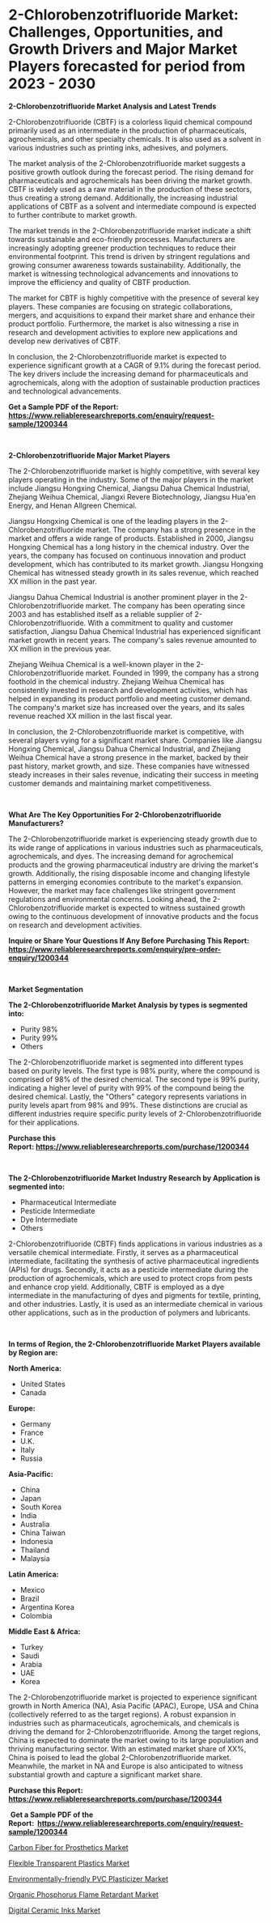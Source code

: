 <p><h1>2-Chlorobenzotrifluoride Market: Challenges, Opportunities, and Growth Drivers and Major Market Players forecasted for period from 2023 - 2030</h1></p><p><strong>2-Chlorobenzotrifluoride Market Analysis and Latest Trends</strong></p>
<p><p>2-Chlorobenzotrifluoride (CBTF) is a colorless liquid chemical compound primarily used as an intermediate in the production of pharmaceuticals, agrochemicals, and other specialty chemicals. It is also used as a solvent in various industries such as printing inks, adhesives, and polymers.</p><p>The market analysis of the 2-Chlorobenzotrifluoride market suggests a positive growth outlook during the forecast period. The rising demand for pharmaceuticals and agrochemicals has been driving the market growth. CBTF is widely used as a raw material in the production of these sectors, thus creating a strong demand. Additionally, the increasing industrial applications of CBTF as a solvent and intermediate compound is expected to further contribute to market growth.</p><p>The market trends in the 2-Chlorobenzotrifluoride market indicate a shift towards sustainable and eco-friendly processes. Manufacturers are increasingly adopting greener production techniques to reduce their environmental footprint. This trend is driven by stringent regulations and growing consumer awareness towards sustainability. Additionally, the market is witnessing technological advancements and innovations to improve the efficiency and quality of CBTF production.</p><p>The market for CBTF is highly competitive with the presence of several key players. These companies are focusing on strategic collaborations, mergers, and acquisitions to expand their market share and enhance their product portfolio. Furthermore, the market is also witnessing a rise in research and development activities to explore new applications and develop new derivatives of CBTF.</p><p>In conclusion, the 2-Chlorobenzotrifluoride market is expected to experience significant growth at a CAGR of 9.1% during the forecast period. The key drivers include the increasing demand for pharmaceuticals and agrochemicals, along with the adoption of sustainable production practices and technological advancements.</p></p>
<p><strong>Get a Sample PDF of the Report:&nbsp; <a href="https://www.reliableresearchreports.com/enquiry/request-sample/1200344">https://www.reliableresearchreports.com/enquiry/request-sample/1200344</a></strong></p>
<p>&nbsp;</p>
<p><strong>2-Chlorobenzotrifluoride Major Market Players</strong></p>
<p><p>The 2-Chlorobenzotrifluoride market is highly competitive, with several key players operating in the industry. Some of the major players in the market include Jiangsu Hongxing Chemical, Jiangsu Dahua Chemical Industrial, Zhejiang Weihua Chemical, Jiangxi Revere Biotechnology, Jiangsu Hua'en Energy, and Henan Allgreen Chemical.</p><p>Jiangsu Hongxing Chemical is one of the leading players in the 2-Chlorobenzotrifluoride market. The company has a strong presence in the market and offers a wide range of products. Established in 2000, Jiangsu Hongxing Chemical has a long history in the chemical industry. Over the years, the company has focused on continuous innovation and product development, which has contributed to its market growth. Jiangsu Hongxing Chemical has witnessed steady growth in its sales revenue, which reached XX million in the past year.</p><p>Jiangsu Dahua Chemical Industrial is another prominent player in the 2-Chlorobenzotrifluoride market. The company has been operating since 2003 and has established itself as a reliable supplier of 2-Chlorobenzotrifluoride. With a commitment to quality and customer satisfaction, Jiangsu Dahua Chemical Industrial has experienced significant market growth in recent years. The company's sales revenue amounted to XX million in the previous year.</p><p>Zhejiang Weihua Chemical is a well-known player in the 2-Chlorobenzotrifluoride market. Founded in 1999, the company has a strong foothold in the chemical industry. Zhejiang Weihua Chemical has consistently invested in research and development activities, which has helped in expanding its product portfolio and meeting customer demand. The company's market size has increased over the years, and its sales revenue reached XX million in the last fiscal year.</p><p>In conclusion, the 2-Chlorobenzotrifluoride market is competitive, with several players vying for a significant market share. Companies like Jiangsu Hongxing Chemical, Jiangsu Dahua Chemical Industrial, and Zhejiang Weihua Chemical have a strong presence in the market, backed by their past history, market growth, and size. These companies have witnessed steady increases in their sales revenue, indicating their success in meeting customer demands and maintaining market competitiveness.</p></p>
<p>&nbsp;</p>
<p><strong>What Are The Key Opportunities For 2-Chlorobenzotrifluoride Manufacturers?</strong></p>
<p><p>The 2-Chlorobenzotrifluoride market is experiencing steady growth due to its wide range of applications in various industries such as pharmaceuticals, agrochemicals, and dyes. The increasing demand for agrochemical products and the growing pharmaceutical industry are driving the market's growth. Additionally, the rising disposable income and changing lifestyle patterns in emerging economies contribute to the market's expansion. However, the market may face challenges like stringent government regulations and environmental concerns. Looking ahead, the 2-Chlorobenzotrifluoride market is expected to witness sustained growth owing to the continuous development of innovative products and the focus on research and development activities.</p></p>
<p><strong>Inquire or Share Your Questions If Any Before Purchasing This Report: <a href="https://www.reliableresearchreports.com/enquiry/pre-order-enquiry/1200344">https://www.reliableresearchreports.com/enquiry/pre-order-enquiry/1200344</a></strong></p>
<p>&nbsp;</p>
<p><strong>Market Segmentation</strong></p>
<p><strong>The 2-Chlorobenzotrifluoride Market Analysis by types is segmented into:</strong></p>
<p><ul><li>Purity 98%</li><li>Purity 99%</li><li>Others</li></ul></p>
<p><p>The 2-Chlorobenzotrifluoride market is segmented into different types based on purity levels. The first type is 98% purity, where the compound is comprised of 98% of the desired chemical. The second type is 99% purity, indicating a higher level of purity with 99% of the compound being the desired chemical. Lastly, the "Others" category represents variations in purity levels apart from 98% and 99%. These distinctions are crucial as different industries require specific purity levels of 2-Chlorobenzotrifluoride for their applications.</p></p>
<p><strong>Purchase this Report:&nbsp;<a href="https://www.reliableresearchreports.com/purchase/1200344">https://www.reliableresearchreports.com/purchase/1200344</a></strong></p>
<p>&nbsp;</p>
<p><strong>The 2-Chlorobenzotrifluoride Market Industry Research by Application is segmented into:</strong></p>
<p><ul><li>Pharmaceutical Intermediate</li><li>Pesticide Intermediate</li><li>Dye Intermediate</li><li>Others</li></ul></p>
<p><p>2-Chlorobenzotrifluoride (CBTF) finds applications in various industries as a versatile chemical intermediate. Firstly, it serves as a pharmaceutical intermediate, facilitating the synthesis of active pharmaceutical ingredients (APIs) for drugs. Secondly, it acts as a pesticide intermediate during the production of agrochemicals, which are used to protect crops from pests and enhance crop yield. Additionally, CBTF is employed as a dye intermediate in the manufacturing of dyes and pigments for textile, printing, and other industries. Lastly, it is used as an intermediate chemical in various other applications, such as in the production of polymers and lubricants.</p></p>
<p>&nbsp;</p>
<p><strong>In terms of Region, the 2-Chlorobenzotrifluoride Market Players available by Region are:</strong></p>
<p>
    <p> <strong> North America: </strong>
        <ul>
            <li>United States</li>
            <li>Canada</li>
        </ul>
        </p> 
    <p> <strong> Europe: </strong>
        <ul>
            <li>Germany</li>
            <li>France</li>
            <li>U.K.</li>
            <li>Italy</li>
            <li>Russia</li>
        </ul>
        </p> 
    <p> <strong> Asia-Pacific: </strong>
        <ul>
            <li>China</li>
            <li>Japan</li>
            <li>South Korea</li>
            <li>India</li>
            <li>Australia</li>
            <li>China Taiwan</li>
            <li>Indonesia</li>
            <li>Thailand</li>
            <li>Malaysia</li>
        </ul>
        </p> 
    <p> <strong> Latin America: </strong>
        <ul>
            <li>Mexico</li>
            <li>Brazil</li>
            <li>Argentina Korea</li>
            <li>Colombia</li>
        </ul>
        </p> 
    <p> <strong> Middle East & Africa: </strong>
        <ul>
            <li>Turkey</li>
            <li>Saudi</li>
            <li>Arabia</li>
            <li>UAE</li>
            <li>Korea</li>
        </ul>
    </p>
    </p>
<p><p>The 2-Chlorobenzotrifluoride market is projected to experience significant growth in North America (NA), Asia Pacific (APAC), Europe, USA and China (collectively referred to as the target regions). A robust expansion in industries such as pharmaceuticals, agrochemicals, and chemicals is driving the demand for 2-Chlorobenzotrifluoride. Among the target regions, China is expected to dominate the market owing to its large population and thriving manufacturing sector. With an estimated market share of XX%, China is poised to lead the global 2-Chlorobenzotrifluoride market. Meanwhile, the market in NA and Europe is also anticipated to witness substantial growth and capture a significant market share.</p></p>
<p><strong>Purchase this Report: <a href="https://www.reliableresearchreports.com/purchase/1200344">https://www.reliableresearchreports.com/purchase/1200344</a></strong></p>
<p>&nbsp;<strong>Get a Sample PDF of the Report:&nbsp;&nbsp;<a href="https://www.reliableresearchreports.com/enquiry/request-sample/1200344">https://www.reliableresearchreports.com/enquiry/request-sample/1200344</a></strong></p>
<p><strong></strong></p>
<p><p><a href="https://github.com/rahu1502/Market-Research-Report-List-1/blob/main/carbon-fiber-for-prosthetics-market.md">Carbon Fiber for Prosthetics Market</a></p><p><a href="https://github.com/rahu1503/Market-Research-Report-List-1/blob/main/flexible-transparent-plastics-market.md">Flexible Transparent Plastics Market</a></p><p><a href="https://github.com/rahu1505/Market-Research-Report-List-1/blob/main/environmentally-friendly-pvc-plasticizer-market.md">Environmentally-friendly PVC Plasticizer Market</a></p><p><a href="https://github.com/gshchiplitsov/Market-Research-Report-List-1/blob/main/organic-phosphorus-flame-retardant-market.md">Organic Phosphorus Flame Retardant Market</a></p><p><a href="https://github.com/rahu1501/Market-Research-Report-List-1/blob/main/digital-ceramic-inks-market.md">Digital Ceramic Inks Market</a></p></p>